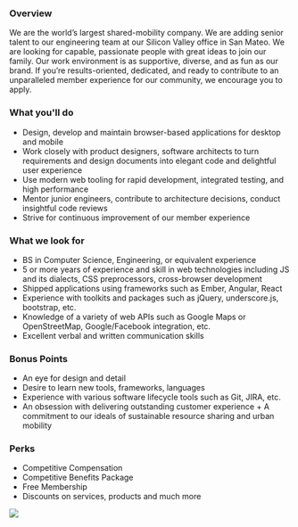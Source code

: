 


### Overview
We are the world’s largest shared-mobility company.  We are adding senior talent to our engineering team at our Silicon Valley office in San Mateo. We are looking for capable, passionate people with great ideas to join our family. Our work environment is as supportive, diverse, and as fun as our brand. If you’re results-oriented, dedicated, and ready to contribute to an unparalleled member experience for our community, we encourage you to apply.

### What you'll do      
+ Design, develop and maintain browser-based applications for desktop and mobile      
+ Work closely with product designers, software architects to turn requirements and design documents into elegant code and delightful user experience      
+ Use modern web tooling for rapid development, integrated testing, and high performance      
+ Mentor junior engineers, contribute to architecture decisions, conduct insightful code reviews     
+ Strive for continuous improvement of our member experience

### What we look for
+ BS in Computer Science, Engineering, or equivalent experience
+ 5 or more years of experience and skill in web technologies including JS and its dialects, CSS preprocessors, cross-browser development
+ Shipped applications using frameworks such as Ember, Angular, React
+ Experience with toolkits and packages such as jQuery, underscore.js, bootstrap, etc.
+ Knowledge of a variety of web APIs such as Google Maps or OpenStreetMap, Google/Facebook integration, etc.
+ Excellent verbal and written communication skills

### Bonus Points      
+ An eye for design and detail      
+ Desire to learn new tools, frameworks, languages      
+ Experience with various software lifecycle tools such as Git, JIRA, etc.      
+ An obsession with delivering outstanding customer experience      + A commitment to our ideals of sustainable resource sharing and urban mobility

### Perks      
+ Competitive Compensation      
+  Competitive Benefits Package      
+ Free Membership      
+ Discounts on services, products and much more


[<img src='https://dabuttonfactory.com/button.png?t=Apply&f=Calibri-Bold&ts=24&tc=fff&tshs=1&tshc=000&hp=20&vp=8&c=5&bgt=gradient&bgc=3d85c6&ebgc=073763'>](https://letsrockit.co/users/auth/github?job_id=wmlwy2fy-frontend-engineer-senior-angular)
